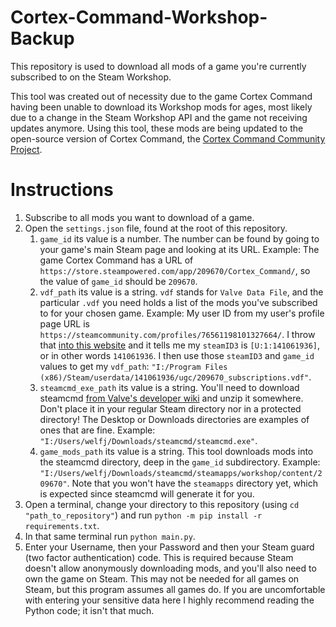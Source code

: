 # Cortex-Command-Workshop-Backup

This repository is used to download all mods of a game you're currently subscribed to on the Steam Workshop.

This tool was created out of necessity due to the game Cortex Command having been unable to download its Workshop mods for ages, most likely due to a change in the Steam Workshop API and the game not receiving updates anymore. Using this tool, these mods are being updated to the open-source version of Cortex Command, the [Cortex Command Community Project](https://cortex-command-community.github.io/).

# Instructions
1. Subscribe to all mods you want to download of a game.
2. Open the `settings.json` file, found at the root of this repository.
	1. `game_id` its value is a number. The number can be found by going to your game's main Steam page and looking at its URL. Example: The game Cortex Command has a URL of `https://store.steampowered.com/app/209670/Cortex_Command/`, so the value of `game_id` should be `209670`.
	2. `vdf_path` its value is a string. `vdf` stands for `Valve Data File`, and the particular `.vdf` you need holds a list of the mods you've subscribed to for your chosen game. Example: My user ID from my user's profile page URL is `https://steamcommunity.com/profiles/76561198101327664/`. I throw that [into this website](https://steamid.io/lookup/) and it tells me my `steamID3` is `[U:1:141061936]`, or in other words `141061936`. I then use those `steamID3` and `game_id` values to get my `vdf_path`: `"I:/Program Files (x86)/Steam/userdata/141061936/ugc/209670_subscriptions.vdf"`.
	3. `steamcmd_exe_path` its value is a string. You'll need to download steamcmd [from Valve's developer wiki](https://developer.valvesoftware.com/wiki/SteamCMD#Downloading_SteamCMD) and unzip it somewhere. Don't place it in your regular Steam directory nor in a protected directory! The Desktop or Downloads directories are examples of ones that are fine. Example: `"I:/Users/welfj/Downloads/steamcmd/steamcmd.exe"`.
	4. `game_mods_path` its value is a string. This tool downloads mods into the steamcmd directory, deep in the `game_id` subdirectory. Example: `"I:/Users/welfj/Downloads/steamcmd/steamapps/workshop/content/209670"`. Note that you won't have the `steamapps` directory yet, which is expected since steamcmd will generate it for you.
3. Open a terminal, change your directory to this repository (using `cd "path_to_repository"`) and run `python -m pip install -r requirements.txt`.
4. In that same terminal run `python main.py`.
5. Enter your Username, then your Password and then your Steam guard (two factor authentication) code. This is required because Steam doesn't allow anonymously downloading mods, and you'll also need to own the game on Steam. This may not be needed for all games on Steam, but this program assumes all games do. If you are uncomfortable with entering your sensitive data here I highly recommend reading the Python code; it isn't that much.
